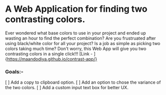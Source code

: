 # A Web Application for finding two contrasting colors.
Ever wondered what base colors to use in your project and ended up wasting an hour to find the perfect combination? Are you frustruated after using black/white color for all your project? Is a job as simple as picking two colors taking much time?
Don't worry, this Web App will give you two contrasting colors in a single click!!!
[Link - ]{https://maandodiya.github.io/contrast-app/}

### Goals:-
[ ] Add a copy to clipboard option.
[ ] Add an option to chose the variance of the two colors.
[ ] Add a custom input text box for better UX.

